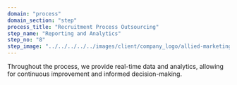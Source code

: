 ```yaml
---
domain: "process"
domain_section: "step"
process_title: "Recruitment Process Outsourcing"
step_name: "Reporting and Analytics"
step_no: "8"
step_image: "../../../../../images/client/company_logo/allied-marketing.png"
---
```


Throughout the process, we provide real-time data and analytics, allowing for continuous improvement and informed decision-making.
